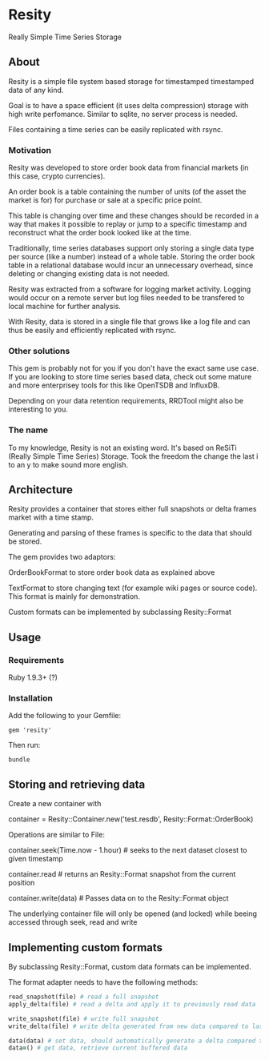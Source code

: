 Resity
======

Really Simple Time Series Storage

## About

Resity is a simple file system based storage for timestamped timestamped
data of any kind.

Goal is to have a space efficient (it uses delta compression) storage with
high write perfomance. Similar to sqlite, no server process is needed.

Files containing a time series can be easily replicated with rsync.

### Motivation

Resity was developed to store order book data from financial markets (in this
case, crypto currencies).

An order book is a table containing the number of units (of the asset the
market is for) for purchase or sale at a specific price point.

This table is changing over time and these changes should be recorded in a
way that makes it possible to replay or jump to a specific timestamp and
reconstruct what the order book looked like at the time.

Traditionally, time series databases support only storing a single data
type per source (like a number) instead of a whole table.
Storing the order book table in a relational database would incur an
unnecessary overhead, since deleting or changing existing data is not
needed.

Resity was extracted from a software for logging market activity. Logging
would occur on a remote server but log files needed to be transfered to
local machine for further analysis.

With Resity, data is stored in a single file that grows like a log file
and can thus be easily and efficiently replicated with rsync.

### Other solutions

This gem is probably not for you if you don't have the exact same use case.
If you are looking to store time series based data, check out some mature
and more enterprisey tools for this like OpenTSDB and InfluxDB.

Depending on your data retention requirements, RRDTool might also be
interesting to you.

### The name

To my knowledge, Resity is not an existing word. It's based on ReSiTi
(Really Simple Time Series) Storage. Took the freedom the change the
last i to an y to make sound more english.

## Architecture

Resity provides a container that stores either full snapshots or delta frames
market with a time stamp.

Generating and parsing of these frames is specific to the data that should be
stored.

The gem provides two adaptors:

OrderBookFormat to store order book data as explained above

TextFormat to store changing text (for example wiki pages or source code).
This format is mainly for demonstration.

Custom formats can be implemented by subclassing Resity::Format

## Usage

### Requirements

Ruby 1.9.3+ (?)

### Installation

Add the following to your Gemfile:

    gem 'resity'

Then run:

    bundle

## Storing and retrieving data

Create a new container with 

container = Resity::Container.new('test.resdb', Resity::Format::OrderBook)

Operations are similar to File:

container.seek(Time.now - 1.hour) # seeks to the next dataset closest to given timestamp

container.read # returns an Resity::Format snapshot from the current position

container.write(data) # Passes data on to the Resity::Format object

The underlying container file will only be opened (and locked) while beeing accessed through seek, read and write

## Implementing custom formats

By subclassing Resity::Format, custom data formats can be implemented. 

The format adapter needs to have the following methods:

```ruby
read_snapshot(file) # read a full snapshot
apply_delta(file) # read a delta and apply it to previously read data

write_snapshot(file) # write full snapshot
write_delta(file) # write delta generated from new data compared to last data set

data(data) # set data, should automatically generate a delta compared to your last dataset
data=() # get data, retrieve current buffered data
```
